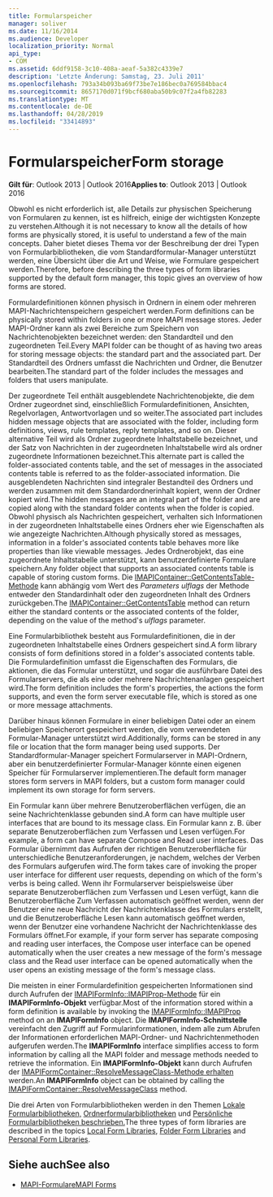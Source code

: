 ```yaml
---
title: Formularspeicher
manager: soliver
ms.date: 11/16/2014
ms.audience: Developer
localization_priority: Normal
api_type:
- COM
ms.assetid: 6ddf9158-3c10-408a-aeaf-5a382c4339e7
description: 'Letzte Änderung: Samstag, 23. Juli 2011'
ms.openlocfilehash: 793a34b093ba69f73be7e186bec0a769584bbac4
ms.sourcegitcommit: 8657170d071f9bcf680aba50b9c07f2a4fb82283
ms.translationtype: MT
ms.contentlocale: de-DE
ms.lasthandoff: 04/28/2019
ms.locfileid: "33414893"
---
```

# <a name="form-storage"></a><span data-ttu-id="c0e49-103">Formularspeicher</span><span class="sxs-lookup"><span data-stu-id="c0e49-103">Form storage</span></span>

<span data-ttu-id="c0e49-104">**Gilt für**: Outlook 2013 | Outlook 2016</span><span class="sxs-lookup"><span data-stu-id="c0e49-104">**Applies to**: Outlook 2013 | Outlook 2016</span></span> 
  
<span data-ttu-id="c0e49-105">Obwohl es nicht erforderlich ist, alle Details zur physischen Speicherung von Formularen zu kennen, ist es hilfreich, einige der wichtigsten Konzepte zu verstehen.</span><span class="sxs-lookup"><span data-stu-id="c0e49-105">Although it is not necessary to know all the details of how forms are physically stored, it is useful to understand a few of the main concepts.</span></span> <span data-ttu-id="c0e49-106">Daher bietet dieses Thema vor der Beschreibung der drei Typen von Formularbibliotheken, die vom Standardformular-Manager unterstützt werden, eine Übersicht über die Art und Weise, wie Formulare gespeichert werden.</span><span class="sxs-lookup"><span data-stu-id="c0e49-106">Therefore, before describing the three types of form libraries supported by the default form manager, this topic gives an overview of how forms are stored.</span></span>
  
<span data-ttu-id="c0e49-107">Formulardefinitionen können physisch in Ordnern in einem oder mehreren MAPI-Nachrichtenspeichern gespeichert werden.</span><span class="sxs-lookup"><span data-stu-id="c0e49-107">Form definitions can be physically stored within folders in one or more MAPI message stores.</span></span> <span data-ttu-id="c0e49-108">Jeder MAPI-Ordner kann als zwei Bereiche zum Speichern von Nachrichtenobjekten bezeichnet werden: den Standardteil und den zugeordneten Teil.</span><span class="sxs-lookup"><span data-stu-id="c0e49-108">Every MAPI folder can be thought of as having two areas for storing message objects: the standard part and the associated part.</span></span> <span data-ttu-id="c0e49-109">Der Standardteil des Ordners umfasst die Nachrichten und Ordner, die Benutzer bearbeiten.</span><span class="sxs-lookup"><span data-stu-id="c0e49-109">The standard part of the folder includes the messages and folders that users manipulate.</span></span>
  
<span data-ttu-id="c0e49-110">Der zugeordnete Teil enthält ausgeblendete Nachrichtenobjekte, die dem Ordner zugeordnet sind, einschließlich Formulardefinitionen, Ansichten, Regelvorlagen, Antwortvorlagen und so weiter.</span><span class="sxs-lookup"><span data-stu-id="c0e49-110">The associated part includes hidden message objects that are associated with the folder, including form definitions, views, rule templates, reply templates, and so on.</span></span> <span data-ttu-id="c0e49-111">Dieser alternative Teil wird als Ordner zugeordnete Inhaltstabelle bezeichnet, und der Satz von Nachrichten in der zugeordneten Inhaltstabelle wird als ordner zugeordnete Informationen bezeichnet.</span><span class="sxs-lookup"><span data-stu-id="c0e49-111">This alternate part is called the folder-associated contents table, and the set of messages in the associated contents table is referred to as the folder-associated information.</span></span> <span data-ttu-id="c0e49-112">Die ausgeblendeten Nachrichten sind integraler Bestandteil des Ordners und werden zusammen mit dem Standardordnerinhalt kopiert, wenn der Ordner kopiert wird.</span><span class="sxs-lookup"><span data-stu-id="c0e49-112">The hidden messages are an integral part of the folder and are copied along with the standard folder contents when the folder is copied.</span></span> <span data-ttu-id="c0e49-113">Obwohl physisch als Nachrichten gespeichert, verhalten sich Informationen in der zugeordneten Inhaltstabelle eines Ordners eher wie Eigenschaften als wie angezeigte Nachrichten.</span><span class="sxs-lookup"><span data-stu-id="c0e49-113">Although physically stored as messages, information in a folder's associated contents table behaves more like properties than like viewable messages.</span></span> <span data-ttu-id="c0e49-114">Jedes Ordnerobjekt, das eine zugeordnete Inhaltstabelle unterstützt, kann benutzerdefinierte Formulare speichern.</span><span class="sxs-lookup"><span data-stu-id="c0e49-114">Any folder object that supports an associated contents table is capable of storing custom forms.</span></span> <span data-ttu-id="c0e49-115">Die [IMAPIContainer::GetContentsTable-Methode](imapicontainer-getcontentstable.md) kann abhängig vom Wert des  _Parameters ulflags_ der Methode entweder den Standardinhalt oder den zugeordneten Inhalt des Ordners zurückgeben.</span><span class="sxs-lookup"><span data-stu-id="c0e49-115">The [IMAPIContainer::GetContentsTable](imapicontainer-getcontentstable.md) method can return either the standard contents or the associated contents of the folder, depending on the value of the method's  _ulflags_ parameter.</span></span> 
  
<span data-ttu-id="c0e49-116">Eine Formularbibliothek besteht aus Formulardefinitionen, die in der zugeordneten Inhaltstabelle eines Ordners gespeichert sind.</span><span class="sxs-lookup"><span data-stu-id="c0e49-116">A form library consists of form definitions stored in a folder's associated contents table.</span></span> <span data-ttu-id="c0e49-117">Die Formulardefinition umfasst die Eigenschaften des Formulars, die aktionen, die das Formular unterstützt, und sogar die ausführbare Datei des Formularservers, die als eine oder mehrere Nachrichtenanlagen gespeichert wird.</span><span class="sxs-lookup"><span data-stu-id="c0e49-117">The form definition includes the form's properties, the actions the form supports, and even the form server executable file, which is stored as one or more message attachments.</span></span>
  
<span data-ttu-id="c0e49-118">Darüber hinaus können Formulare in einer beliebigen Datei oder an einem beliebigen Speicherort gespeichert werden, die vom verwendeten Formular-Manager unterstützt wird.</span><span class="sxs-lookup"><span data-stu-id="c0e49-118">Additionally, forms can be stored in any file or location that the form manager being used supports.</span></span> <span data-ttu-id="c0e49-119">Der Standardformular-Manager speichert Formularserver in MAPI-Ordnern, aber ein benutzerdefinierter Formular-Manager könnte einen eigenen Speicher für Formularserver implementieren.</span><span class="sxs-lookup"><span data-stu-id="c0e49-119">The default form manager stores form servers in MAPI folders, but a custom form manager could implement its own storage for form servers.</span></span>
  
<span data-ttu-id="c0e49-120">Ein Formular kann über mehrere Benutzeroberflächen verfügen, die an seine Nachrichtenklasse gebunden sind.</span><span class="sxs-lookup"><span data-stu-id="c0e49-120">A form can have multiple user interfaces that are bound to its message class.</span></span> <span data-ttu-id="c0e49-121">Ein Formular kann z. B. über separate Benutzeroberflächen zum Verfassen und Lesen verfügen.</span><span class="sxs-lookup"><span data-stu-id="c0e49-121">For example, a form can have separate Compose and Read user interfaces.</span></span> <span data-ttu-id="c0e49-122">Das Formular übernimmt das Aufrufen der richtigen Benutzeroberfläche für unterschiedliche Benutzeranforderungen, je nachdem, welches der Verben des Formulars aufgerufen wird.</span><span class="sxs-lookup"><span data-stu-id="c0e49-122">The form takes care of invoking the proper user interface for different user requests, depending on which of the form's verbs is being called.</span></span> <span data-ttu-id="c0e49-123">Wenn ihr Formularserver beispielsweise über separate Benutzeroberflächen zum Verfassen und Lesen verfügt, kann die Benutzeroberfläche Zum Verfassen automatisch geöffnet werden, wenn der Benutzer eine neue Nachricht der Nachrichtenklasse des Formulars erstellt, und die Benutzeroberfläche Lesen kann automatisch geöffnet werden, wenn der Benutzer eine vorhandene Nachricht der Nachrichtenklasse des Formulars öffnet.</span><span class="sxs-lookup"><span data-stu-id="c0e49-123">For example, if your form server has separate composing and reading user interfaces, the Compose user interface can be opened automatically when the user creates a new message of the form's message class and the Read user interface can be opened automatically when the user opens an existing message of the form's message class.</span></span>
  
<span data-ttu-id="c0e49-124">Die meisten in einer Formulardefinition gespeicherten Informationen sind durch Aufrufen der [IMAPIFormInfo::IMAPIProp-Methode](imapiforminfoimapiprop.md) für ein **IMAPIFormInfo-Objekt** verfügbar.</span><span class="sxs-lookup"><span data-stu-id="c0e49-124">Most of the information stored within a form definition is available by invoking the [IMAPIFormInfo::IMAPIProp](imapiforminfoimapiprop.md) method on an **IMAPIFormInfo** object.</span></span> <span data-ttu-id="c0e49-125">Die **IMAPIFormInfo-Schnittstelle** vereinfacht den Zugriff auf Formularinformationen, indem alle zum Abrufen der Informationen erforderlichen MAPI-Ordner- und Nachrichtenmethoden aufgerufen werden.</span><span class="sxs-lookup"><span data-stu-id="c0e49-125">The **IMAPIFormInfo** interface simplifies access to form information by calling all the MAPI folder and message methods needed to retrieve the information.</span></span> <span data-ttu-id="c0e49-126">Ein **IMAPIFormInfo-Objekt** kann durch Aufrufen der [IMAPIFormContainer::ResolveMessageClass-Methode erhalten](imapiformcontainer-resolvemessageclass.md) werden.</span><span class="sxs-lookup"><span data-stu-id="c0e49-126">An **IMAPIFormInfo** object can be obtained by calling the [IMAPIFormContainer::ResolveMessageClass](imapiformcontainer-resolvemessageclass.md) method.</span></span> 
  
<span data-ttu-id="c0e49-127">Die drei Arten von Formularbibliotheken werden in den Themen [Lokale Formularbibliotheken,](local-form-libraries.md) [Ordnerformularbibliotheken](folder-form-libraries.md) und [Persönliche Formularbibliotheken beschrieben.](personal-form-libraries.md)</span><span class="sxs-lookup"><span data-stu-id="c0e49-127">The three types of form libraries are described in the topics [Local Form Libraries](local-form-libraries.md), [Folder Form Libraries](folder-form-libraries.md) and [Personal Form Libraries](personal-form-libraries.md).</span></span>
  
## <a name="see-also"></a><span data-ttu-id="c0e49-128">Siehe auch</span><span class="sxs-lookup"><span data-stu-id="c0e49-128">See also</span></span>

- [<span data-ttu-id="c0e49-129">MAPI-Formulare</span><span class="sxs-lookup"><span data-stu-id="c0e49-129">MAPI Forms</span></span>](mapi-forms.md)

